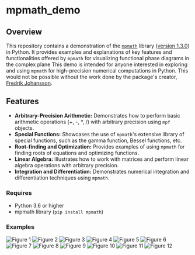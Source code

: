 # mpmath_demo

## Overview

This repository contains a demonstration of the [`mpmath`](https://mpmath.org/) library ([version 1.3.0](https://mpmath.org/doc/current/index.html)) in Python. It provides examples and explanations of key features and functionalities offered by `mpmath` for visualizing functional phase diagrams in the complex plane This demo is intended for anyone interested in exploring and using `mpmath` for high-precision numerical computations in Python. This would not be possible without the work done by the package's creator, [Fredrik Johansson](https://github.com/fredrik-johansson).

## Features

* **Arbitrary-Precision Arithmetic:** Demonstrates how to perform basic arithmetic operations (+, -, *, /) with arbitrary precision using `mpf` objects.
* **Special Functions:** Showcases the use of `mpmath`'s extensive library of special functions, such as the gamma function, Bessel functions, etc.
* **Root-finding and Optimization:** Provides examples of using `mpmath` for finding roots of equations and optimizing functions.
* **Linear Algebra:** Illustrates how to work with matrices and perform linear algebra operations with arbitrary precision.
* **Integration and Differentiation:** Demonstrates numerical integration and differentiation techniques using `mpmath`.

### Requires

* Python 3.6 or higher
* mpmath library (`pip install mpmath`)

### Examples

![Figure  1](https://github.com/P-Harvey/mpmapth_demo/blob/main/Figures/Figure01_bessel.png?raw=true)
![Figure  2](https://github.com/P-Harvey/mpmapth_demo/blob/main/Figures/Figure02_zeta.png?raw=true)
![Figure  3](https://github.com/P-Harvey/mpmapth_demo/blob/main/Figures/Figure03_cp.png?raw=true)
![Figure  4](https://github.com/P-Harvey/mpmapth_demo/blob/main/Figures/Figure04_cp.png?raw=true)
![Figure  5](https://github.com/P-Harvey/mpmapth_demo/blob/main/Figures/Figure05_cp.png?raw=true)
![Figure  6](https://github.com/P-Harvey/mpmapth_demo/blob/main/Figures/Figure06_cp.png?raw=true)
![Figure  7](https://github.com/P-Harvey/mpmapth_demo/blob/main/Figures/Figure07_log.png?raw=true)
![Figure  8](https://github.com/P-Harvey/mpmapth_demo/blob/main/Figures/Figure08_Mandelbrot.png?raw=true)
![Figure  9](https://github.com/P-Harvey/mpmapth_demo/blob/main/Figures/Figure09_lommels1.png?raw=true)
![Figure 10](https://github.com/P-Harvey/mpmapth_demo/blob/main/Figures/Figure10.png?raw=true)
![Figure 11](https://github.com/P-Harvey/mpmapth_demo/blob/main/Figures/Figure11_Log_Map.png?raw=true)
![Figure 12](https://github.com/P-Harvey/mpmapth_demo/blob/main/Figures/Figure12_Abs_Map.png?raw=true)
